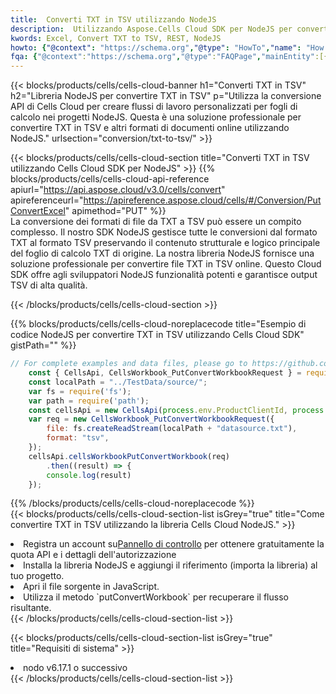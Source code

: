 ```yaml
---
title:  Converti TXT in TSV utilizzando NodeJS
description:  Utilizzando Aspose.Cells Cloud SDK per NodeJS per convertire un file in formato TXT in un file in formato TSV.
kwords: Excel, Convert TXT to TSV, REST, NodeJS
howto: {"@context": "https://schema.org","@type": "HowTo","name": "How to convert TXT to TSV using the Cells Cloud NodeJS library.","description": "How to convert TXT to TSV using the Cells Cloud NodeJS library.","image": {"@type": "ImageObject"},"url": "/nodejs/conversion/txt-to-tsv/","step": [{ "@type": "HowToStep","name": "How to convert TXT to TSV using the Cells Cloud NodeJS library. step 1", "image": {"@type": "ImageObject",},"url": "/nodejs/conversion/txt-to-tsv/","text": "Register an account at <a href='https://dashboard.aspose.cloud/'>Dashboard</a> to get free API quota & authorization details",},{ "@type": "HowToStep","name": "How to convert TXT to TSV using the Cells Cloud NodeJS library. step 1", "image": {"@type": "ImageObject",},"url": "/nodejs/conversion/txt-to-tsv/","text": "Install NodeJS library and add the reference (import the library) to your project.",},{ "@type": "HowToStep","name": "How to convert TXT to TSV using the Cells Cloud NodeJS library. step 1", "image": {"@type": "ImageObject",},"url": "/nodejs/conversion/txt-to-tsv/","text": "Open the source file in JavaScript.",},{ "@type": "HowToStep","name": "How to convert TXT to TSV using the Cells Cloud NodeJS library. step 1", "image": {"@type": "ImageObject",},"url": "/nodejs/conversion/txt-to-tsv/","text": "Use the `putConvertWorkbook` method to retrieve the resulting stream.",}, ],"supply": {"@type": "HowToSupply","name": "document"},"tool": [{"@type": "HowToTool","name": "Visual Studio, Visual Studio Code, WebStorm"},{"@type": "HowToTool","name": "Aspose Cells"}],"totalTime": "PT6M"}
fqa: {"@context":"https://schema.org","@type":"FAQPage","mainEntity":[{"@type":"Question","name":"Why convert file formats in C# using REST API?","acceptedAnswer":{"@type":"Answer","text":"Documents are encoded in many ways, and some files may be incompatible with the software you use. To open and read such files, just convert them to appropriate file formats.<br/><ol><li>Install .NET SDK and add the reference (import the library) to your project.</li><li>Open the source file in C# using REST API.</li><li>Call the PutConvertWorkbookRequest() method, passing an output filename with required extension.</li><li>Get the result of conversion as a separate file.</li></ol>"}},{"@type":"Question","name":"What file formats can I convert with your C# library?","acceptedAnswer":{"@type":"Answer","text":"We support a variety of file formats for conversion using .NET library, including XLSX, Excel, xls , PDF, CSV, HTML, Markdown, XML, PNG, JPG, TIFF, Json, TXT and many more."}},{"@type":"Question","name":"What is the maximum allowed file size for conversion using this .NET library?","acceptedAnswer":{"@type":"Answer","text":"There are no file size limits for format conversions using .NET library."}}]}
---
```

{{< blocks/products/cells/cells-cloud-banner h1="Converti TXT in TSV" h2="Libreria NodeJS per convertire TXT in TSV" p="Utilizza la conversione API di Cells Cloud per creare flussi di lavoro personalizzati per fogli di calcolo nei progetti NodeJS. Questa è una soluzione professionale per convertire TXT in TSV e altri formati di documenti online utilizzando NodeJS." urlsection="conversion/txt-to-tsv/" >}}

{{< blocks/products/cells/cells-cloud-section title="Converti TXT in TSV utilizzando Cells Cloud SDK per NodeJS" >}}
{{% blocks/products/cells/cells-cloud-api-reference apiurl="https://api.aspose.cloud/v3.0/cells/convert" apireferenceurl="https://apireference.aspose.cloud/cells/#/Conversion/PutConvertExcel" apimethod="PUT" %}}
<br/>
La conversione dei formati di file da TXT a TSV può essere un compito complesso. Il nostro SDK NodeJS gestisce tutte le conversioni dal formato TXT al formato TSV preservando il contenuto strutturale e logico principale del foglio di calcolo TXT di origine. La nostra libreria NodeJS fornisce una soluzione professionale per convertire file TXT in TSV online. Questo Cloud SDK offre agli sviluppatori NodeJS funzionalità potenti e garantisce output TSV di alta qualità.

{{< /blocks/products/cells/cells-cloud-section >}}

{{% blocks/products/cells/cells-cloud-noreplacecode title="Esempio di codice NodeJS per convertire TXT in TSV utilizzando Cells Cloud SDK" gistPath="" %}}
 
```js
// For complete examples and data files, please go to https://github.com/aspose-cells-cloud/aspose-cells-cloud-node/
    const { CellsApi, CellsWorkbook_PutConvertWorkbookRequest } = require("asposecellscloud");
    const localPath = "../TestData/source/";
    var fs = require('fs');
    var path = require('path');
    const cellsApi = new CellsApi(process.env.ProductClientId, process.env.ProductClientSecret);
    var req = new CellsWorkbook_PutConvertWorkbookRequest({
        file: fs.createReadStream(localPath + "datasource.txt"),
        format: "tsv",
    });
    cellsApi.cellsWorkbookPutConvertWorkbook(req)
        .then((result) => {
        console.log(result)
    });
```
 
{{% /blocks/products/cells/cells-cloud-noreplacecode %}}
<br/>
{{< blocks/products/cells/cells-cloud-section-list isGrey="true" title="Come convertire TXT in TSV utilizzando la libreria Cells Cloud NodeJS." >}}
<li> Registra un account su<a href="https://dashboard.aspose.cloud/">Pannello di controllo</a> per ottenere gratuitamente la quota API e i dettagli dell'autorizzazione</li>
<li>Installa la libreria NodeJS e aggiungi il riferimento (importa la libreria) al tuo progetto.</li>
<li>Apri il file sorgente in JavaScript.</li>
<li>Utilizza il metodo `putConvertWorkbook` per recuperare il flusso risultante.</li>
{{< /blocks/products/cells/cells-cloud-section-list >}}

{{< blocks/products/cells/cells-cloud-section-list isGrey="true" title="Requisiti di sistema" >}}
<li>nodo v6.17.1 o successivo</li>
{{< /blocks/products/cells/cells-cloud-section-list >}}
